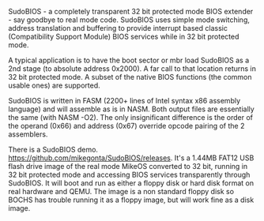 SudoBIOS - a completely transparent 32 bit protected mode BIOS extender - say goodbye to real mode code. SudoBIOS uses simple mode switching, address translation and buffering to provide interrupt based classic (Compatibility Support Module) BIOS services while in 32 bit protected mode.

A typical application is to have the boot sector or mbr load SudoBIOS as a 2nd stage (to absolute address 0x2000). A far call to that location returns in 32 bit protected mode. A subset of the native BIOS functions (the common usable ones) are supported.

SudoBIOS is written in FASM (2200+ lines of Intel syntax x86 assembly language) and will assemble as is in NASM. Both output files are essentially the same (with NASM -O2). The only insignificant difference is the order of the operand (0x66) and address (0x67) override opcode pairing of the 2 assemblers.

There is a SudoBIOS demo. https://github.com/mikegonta/SudoBIOS/releases. It's a 1.44MB FAT12 USB flash drive image of the real mode MikeOS converted to 32 bit, running in 32 bit protected mode and accessing BIOS services transparently through SudoBIOS. It will boot and run as either a floppy disk or hard disk format on real hardware and QEMU. The image is a non standard floppy disk so BOCHS has trouble running it as a floppy image, but will work fine as a disk image.
